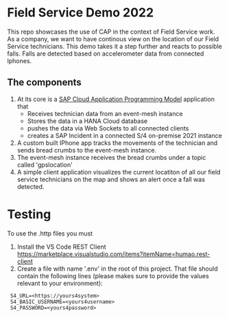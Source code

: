 # Field Service Demo 2022
This repo showcases the use of CAP in the context of Field Service work. As a company, we want to have continous view on the location of our Field Service technicians. 
This demo takes it a step further and reacts to possible falls. Falls are detected based on accelerometer data from connected Iphones. 

## The components
1. At its core is a [SAP Cloud Application Programming Model](https://cap.cloud.sap/docs/) application that
    - Receives technician data from an event-mesh instance
    - Stores the data in a HANA Cloud database
    - pushes the data via Web Sockets to all connected clients
    - creates a SAP Incident in a connected S/4 on-premise 2021 instance
2. A custom built IPhone app tracks the movements of the technician and sends bread crumbs to the event-mesh instance.
3. The event-mesh instance receives the bread crumbs under a topic called 'gpslocation'
4. A simple client application visualizes the current locatiton of all our field service technicians on the map and shows an alert once a fall was detected.


# Testing
To use the .http files you must
1. Install the VS Code REST Client https://marketplace.visualstudio.com/items?itemName=humao.rest-client
2. Create a file with name '.env' in the root of this project. That file should contain the following lines (please makes sure to provide the values relevant to your environment):
```.env
 S4_URL=<https://yours4system>
 S4_BASIC_USERNAME=<yours4username>
 S4_PASSWORD=<yours4password>
```


